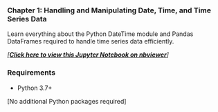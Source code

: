 ### Chapter 1: Handling and Manipulating Date, Time, and Time Series Data
Learn everything about the Python DateTime module and Pandas DataFrames required 
to handle time series data efficiently.

*[**[Click here to view this Jupyter Notebook on nbviewer](https://nbviewer.jupyter.org/github/PacktPublishing/Python-Algorithmic-Trading-Cookbook/blob/master/Chapter01/CHAPTER%201.ipynb)**]*

### Requirements
- Python 3.7+

[No additional Python packages required]